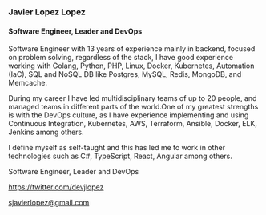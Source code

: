 ### Javier Lopez Lopez
#### Software Engineer, Leader and DevOps

Software Engineer with 13 years of experience mainly in backend, focused on problem solving, regardless of the stack, I have good experience working with Golang, Python, PHP, Linux, Docker, Kubernetes, Automation (IaC), SQL and NoSQL DB like Postgres, MySQL, Redis, MongoDB, and Memcache.

During my career I have led multidisciplinary teams of up to 20 people, and managed teams in different parts of the world.One of my greatest strengths is with the DevOps culture, as I have experience implementing and using Continuous Integration, Kubernetes, AWS, Terraform, Ansible, Docker, ELK, Jenkins among others.

I define myself as self-taught and this has led me to work in other technologies such as C#, TypeScript, React, Angular among others.

Software Engineer, Leader and DevOps

https://twitter.com/devjlopez

sjavierlopez@gmail.com
